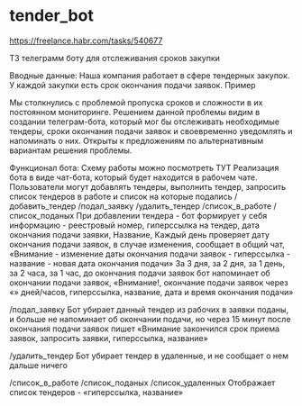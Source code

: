 # tender_bot

https://freelance.habr.com/tasks/540677

ТЗ телеграмм боту для отслеживания сроков закупки

Вводные данные: Наша компания работает в сфере тендерных закупок.
У каждой закупки есть срок окончания подачи заявок. Пример

Мы столкнулись с проблемой пропуска сроков и сложности в их постоянном мониторинге. Решением данной проблемы видим в создании телеграм-бота, который мог бы отслеживать необходимые тендеры, сроки окончания подачи заявок и своевременно уведомлять и напоминать о них.
Открыты к предложениям по альтернативным вариантам решения проблемы.

Функционал бота:
 Схему работы можно посмотреть ТУТ
Реализация бота в виде чат-бота, который будет находится в рабочем чате.
Пользователи могут добавлять тендеры, выполнить тендер, запросить список тендеров в работе и список на которые подались
/добавить_тендер 
/подал_заявку 
/удалить_тендер 
/список_в_работе 
/список_поданых 
При добавлении тендера - бот формирует у себя информацию - 
реестровый номер, 
гиперссылка на тендер, 
дата окончания подачи заявки, 
Название, 
Каждый день проверяет дату окончания подачи заявок, в случае изменения, сообщает в общий чат, «Внимание - изменение даты окончания подачи заявок - гиперссылка - название - новая дата окончания подачи» 
За 3 дня, за 2 дня, за 1 день, за 2 часа, за 1 час, до окончания подачи заявок бот напоминает об окончании подачи заявок, «Внимание!, окончание подачи заявок через «» дней/часов, гиперссылка, название, дата и время окончания подачи» 

/подал_заявку 
Бот убирает данный тендер из рабочих в заявки поданы, и больше не напоминает об окончании подачи, но через 15 минут после окончания подачи заявок пишет «Внимание закончился срок приема заявок, запросить заявки, гиперссылка, название» 


/удалить_тендер 
Бот убирает тендер в удаленные, и не сообщает о нем дальше ничего 

/список_в_работе 
/список_поданых 
/список_удаленных
Отображает список тендеров - «гиперссылка, название»

